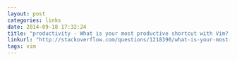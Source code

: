 ```yaml
---
layout: post
categories: links
date: 2014-09-18 17:32:24
title: "productivity - What is your most productive shortcut with Vim? - Stack Overflow"
linkurl: "http://stackoverflow.com/questions/1218390/what-is-your-most-productive-shortcut-with-vim/12201181220118#1220118"
tags: vim
---
```

